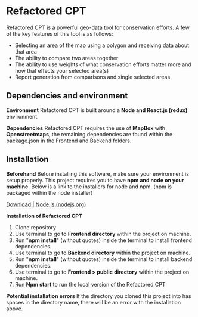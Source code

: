 # Refactored CPT
Refactored CPT is a powerful geo-data tool for conservation efforts. A few of the key features of this tool is as follows:

 - Selecting an area of the map using a polygon and receiving data about that area
 - The ability to compare two areas together
 - The ability to use weights of what conservation efforts matter more and how that effects your selected area(s)
 - Report generation from comparisons and single selected areas

## Dependencies and environment
**Environment**
Refactored CPT is built around a **Node and React.js (redux)** environment.

**Dependencies**
Refactored CPT requires the use of **MapBox** with **Openstreetmaps**, the remaining dependencies are found within the package.json in the Frontend and Backend folders.

## Installation

**Beforehand**
Before installing this software, make sure your environment is setup properly. This project requires you to have **npm and node on your machine.** Below is a link to the installers for node and npm. (npm is packaged within the node installer)

[Download | Node.js (nodejs.org)](https://nodejs.org/en/download/)

**Installation of Refactored CPT**
 1. Clone repository
 2. Use terminal to go to **Frontend directory** within the project on machine.
 3. Run "**npm install**" (without quotes) inside the terminal to install frontend dependencies. 
 4. Use terminal to go to **Backend directory** within the project on machine.
 5. Run  "**npm install**" (without quotes) inside the terminal to install backend dependencies.
 6. Use terminal to go to **Frontend  > public** **directory** within the project on machine.
 7. Run **Npm start** to run the local version of the Refactored CPT

**Potential installation errors**
If the directory you cloned this project into has spaces in the directory name, there will be an error with the installation above.

